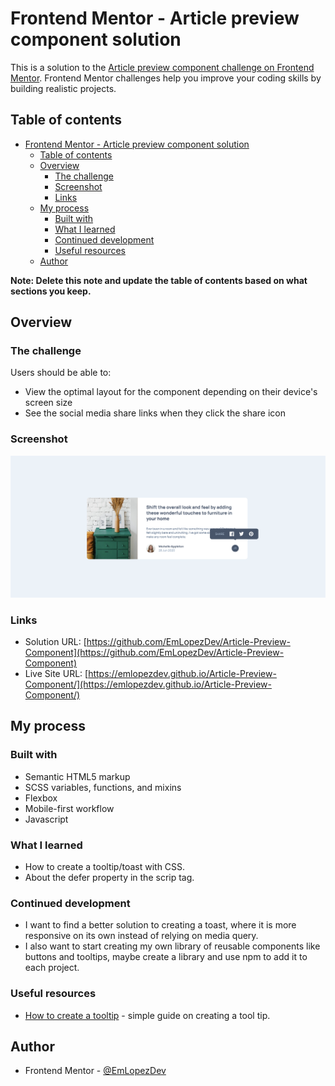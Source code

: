 # Frontend Mentor - Article preview component solution

This is a solution to the [Article preview component challenge on Frontend Mentor](https://www.frontendmentor.io/challenges/article-preview-component-dYBN_pYFT). Frontend Mentor challenges help you improve your coding skills by building realistic projects.

## Table of contents

- [Frontend Mentor - Article preview component solution](#frontend-mentor---article-preview-component-solution)
  - [Table of contents](#table-of-contents)
  - [Overview](#overview)
    - [The challenge](#the-challenge)
    - [Screenshot](#screenshot)
    - [Links](#links)
  - [My process](#my-process)
    - [Built with](#built-with)
    - [What I learned](#what-i-learned)
    - [Continued development](#continued-development)
    - [Useful resources](#useful-resources)
  - [Author](#author)

**Note: Delete this note and update the table of contents based on what sections you keep.**

## Overview

### The challenge

Users should be able to:

-   View the optimal layout for the component depending on their device's screen size
-   See the social media share links when they click the share icon

### Screenshot

![preview](./preview.png)

### Links

-   Solution URL: [https://github.com/EmLopezDev/Article-Preview-Component](https://github.com/EmLopezDev/Article-Preview-Component)
-   Live Site URL: [https://emlopezdev.github.io/Article-Preview-Component/](https://emlopezdev.github.io/Article-Preview-Component/)

## My process

### Built with

-   Semantic HTML5 markup
-   SCSS variables, functions, and mixins
-   Flexbox
-   Mobile-first workflow
-   Javascript

### What I learned

-   How to create a tooltip/toast with CSS.
-   About the defer property in the scrip tag.

### Continued development

-   I want to find a better solution to creating a toast, where it is more responsive on its own instead of relying on media query.
-   I also want to start creating my own library of reusable components like buttons and tooltips, maybe create a library and use npm to add it to each project.

### Useful resources

-   [How to create a tooltip](https://levelup.gitconnected.com/how-to-build-a-css-only-tooltip-that-actually-works-69cb7b1b3c4a) - simple guide on creating a tool tip.

## Author

-   Frontend Mentor - [@EmLopezDev](https://www.frontendmentor.io/profile/EmLopezDev)
